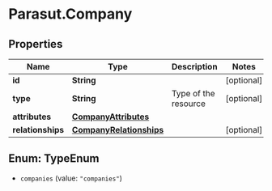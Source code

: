 # Parasut.Company

## Properties
Name | Type | Description | Notes
------------ | ------------- | ------------- | -------------
**id** | **String** |  | [optional] 
**type** | **String** | Type of the resource | [optional] 
**attributes** | [**CompanyAttributes**](CompanyAttributes.md) |  | 
**relationships** | [**CompanyRelationships**](CompanyRelationships.md) |  | [optional] 


<a name="TypeEnum"></a>
## Enum: TypeEnum


* `companies` (value: `"companies"`)




